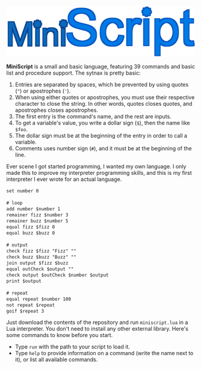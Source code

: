 <div align="center">
        <img width="500" src="logo.png" alt="RazerFlare">
</div>

**MiniScript** is a small and basic language, featuring 39 commands and basic list and procedure support. The sytnax is pretty basic:

1. Entries are separated by spaces, which be prevented by using quotes (`"`) or apostrophes (`'`).
2. When using either quotes or apostrophes, you must use their respective character to close the string. In other words, quotes closes quotes, and apostrophes closes apostrophes.
3. The first entry is the command's name, and the rest are inputs.
4. To get a variable's value, you write a dollar sign (`$`), then the name like `$foo`.
5. The dollar sign must be at the beginning of the entry in order to call a variable.
6. Comments uses number sign (`#`), and it must be at the beginning of the line.

Ever scene I got started programming, I wanted my own language. I only made this to improve my interpreter programming skills, and this is my first interpreter I ever wrote for an actual language.

```
set number 0

# loop
add number $number 1
remainer fizz $number 3
remainer buzz $number 5
equal fizz $fizz 0
equal buzz $buzz 0

# output
check fizz $fizz "Fizz" ""
check buzz $buzz "Buzz" ""
join output $fizz $buzz
equal outCheck $output ""
check output $outCheck $number $output
print $output

# repeat
equal repeat $number 100
not repeat $repeat
goif $repeat 3
```

Just download the contents of the repository and run `miniscript.lua` in a Lua interpreter. You don't need to instail any other external library. Here's some commands to know before you start.

* Type `run` with the path to your script to load it.
* Type `help` to provide information on a command (write the name next to it), or list all available commands.
